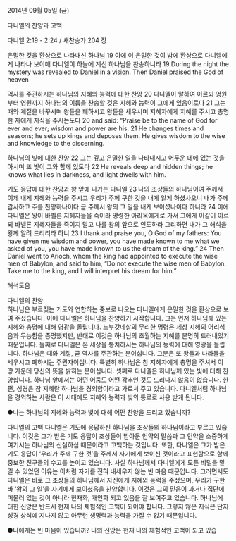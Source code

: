 2014년 09월 05일 (금)

다니엘의 찬양과 고백



다니엘 2:19 - 2:24 / 새찬송가 204 장


은밀한 것을 환상으로 나타내신 하나님
19 이에 이 은밀한 것이 밤에 환상으로 다니엘에게 나타나 보이매 다니엘이 하늘에 계신 하나님을 찬송하니라
19 During the night the mystery was revealed to Daniel in a vision. Then Daniel praised the God of heaven   

역사를 주관하시는 하나님의 지혜와 능력에 대한 찬양
20 다니엘이 말하여 이르되 영원부터 영원까지 하나님의 이름을 찬송할 것은 지혜와 능력이 그에게 있음이로다 21 그는 때와 계절을 바꾸시며 왕들을 폐하시고 왕들을 세우시며 지혜자에게 지혜를 주시고 총명한 자에게 지식을 주시는도다
20 and said: “Praise be to the name of God for ever and ever; wisdom and power are his. 21 He changes times and seasons; he sets up kings and deposes them. He gives wisdom to the wise and knowledge to the discerning.  

하나님의 빛에 대한 찬양
22 그는 깊고 은밀한 일을 나타내시고 어두운 데에 있는 것을 아시며 또 빛이 그와 함께 있도다
22 He reveals deep and hidden things; he knows what lies in darkness, and light dwells with him.   

기도 응답에 대한 찬양과 왕 앞에 나가는 다니엘
23 나의 조상들의 하나님이여 주께서 이제 내게 지혜와 능력을 주시고 우리가 주께 구한 것을 내게 알게 하셨사오니 내가 주께 감사하고 주를 찬양하나이다 곧 주께서 왕의 그 일을 내게 보이셨나이다 하니라 24 이에 다니엘은 왕이 바벨론 지혜자들을 죽이라 명령한 아리옥에게로 가서 그에게 이같이 이르되 바벨론 지혜자들을 죽이지 말고 나를 왕의 앞으로 인도하라 그리하면 내가 그 해석을 왕께 알려 드리리라 하니
23 I thank and praise you, O God of my fathers: You have given me wisdom and power, you have made known to me what we asked of you, you have made known to us the dream of the king.” 24 Then Daniel went to Arioch, whom the king had appointed to execute the wise men of Babylon, and said to him, “Do not execute the wise men of Babylon. Take me to the king, and I will interpret his dream for him.”

해석도움





다니엘의 찬양  
하나님은 부르짖는 기도와 연합하는 중보로 나오는 다니엘에게 은밀한 것을 환상으로 보여 주셨습니다. 이에 다니엘은 하나님을 찬양하기 시작합니다. 그는 먼저 하나님께 있는 지혜와 총명에 대해 영광을 돌립니다. 느부갓네살의 무리한 명령은 세상 지혜의 어리석음과 무능함을 증명했지만, 반대로 이것은 하나님의 초월하는 지혜를 분명히 드러내었기 때문입니다. 둘째로 다니엘은 온 세상을 통치하시는 하나님의 능력에 대해 영광을 돌립니다. 하나님은 때와 계절, 곧 역사를 주관하는 분이십니다. 그분은 또 왕들과 나라들을 세우시고 폐하시는 주권자이십니다. 특별히 하나님은 참 지혜자에게 총명을 주셔서 이 땅 가운데 당신의 뜻을 밝히는 분이십니다. 셋째로 다니엘은 하나님께 있는 빛에 대해 찬양합니다. 하나님 앞에서는 어떤 어둠도 어떤 감추인 것도 드러나지 않음이 없습니다. 한편, 성경은 참 지혜란 하나님을 경외함이라고 가르쳐 주고 있습니다. 다니엘처럼 하나님을 경외하는 사람은 이 시대에도 지혜와 능력과 빛의 통로로 사용 받게 됩니다. 

●나는 하나님의 지혜와 능력과 빛에 대해 어떤 찬양을 드리고 있습니까?

다니엘의 고백
다니엘은 기도에 응답하신 하나님을 조상들의 하나님이라고 부르고 있습니다. 이것은 그가 받은 기도 응답이 조상들이 받아둔 언약의 말씀과 그 언약을 소중하게 여기시는 하나님의 신실하심 때문이라고 고백하는 것입니다. 또한, 다니엘은 그가 받은 기도 응답이 ‘우리가 주께 구한 것’을 주께서 자기에게 보이신 것이라고 표현함으로 함께 중보한 친구들의 수고를 높이고 있습니다. 사실 하나님께서 다니엘에게 모든 비밀을 맡길 수 있었던 이유는 이처럼 자기를 전혀 내세우지 않는 빈 마음 때문입니다. 그러면서도 다니엘은 바로 그 조상들의 하나님께서 자신에게 지혜와 능력을 주셨으며, 우리가 구한바 ‘왕의 그 일’을 자기에게 보이셨음을 찬양합니다. 이것은 그의 믿음이 과거나 집단에 머물러 있는 것이 아니라 현재화, 개인화 되고 있음을 잘 보여주고 있습니다. 하나님에 대한 신앙은 반드시 현재 나의 체험적인 고백이 되어야 합니다. 그렇지 않은 지식은 단지 성경 상식에 지나지 않고 아무런 생명력과 능력을 가질 수 없기 때문입니다. 

●나에게는 빈 마음이 있습니까? 나의 신앙은 현재 나의 체험적인 고백이 되고 있습